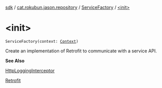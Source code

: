 [sdk](../../index.md) / [cat.rokubun.jason.repository](../index.md) / [ServiceFactory](index.md) / [&lt;init&gt;](./-init-.md)

# &lt;init&gt;

`ServiceFactory(context: `[`Context`](https://developer.android.com/reference/android/content/Context.html)`)`

Create an implementation of Retrofit to communicate with a service API.

**See Also**

[HttpLoggingInterceptor](#)

[Retrofit](https://square.github.io/retrofit/2.x/retrofit/retrofit2/Retrofit.html)

